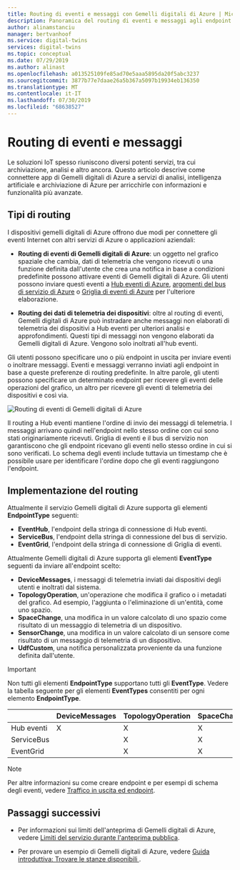 ```yaml
---
title: Routing di eventi e messaggi con Gemelli digitali di Azure | Microsoft Docs
description: Panoramica del routing di eventi e messaggi agli endpoint di servizio con Gemelli digitali di Azure
author: alinamstanciu
manager: bertvanhoof
ms.service: digital-twins
services: digital-twins
ms.topic: conceptual
ms.date: 07/29/2019
ms.author: alinast
ms.openlocfilehash: a013525109fe85ad70e5aaa5895da20f5abc3237
ms.sourcegitcommit: 3877b77e7daae26a5b367a5097b19934eb136350
ms.translationtype: MT
ms.contentlocale: it-IT
ms.lasthandoff: 07/30/2019
ms.locfileid: "68638527"
---
```

# <a name="routing-events-and-messages"></a>Routing di eventi e messaggi

Le soluzioni IoT spesso riuniscono diversi potenti servizi, tra cui archiviazione, analisi e altro ancora. Questo articolo descrive come connettere app di Gemelli digitali di Azure a servizi di analisi, intelligenza artificiale e archiviazione di Azure per arricchirle con informazioni e funzionalità più avanzate.

## <a name="route-types"></a>Tipi di routing  

I dispositivi gemelli digitali di Azure offrono due modi per connettere gli eventi Internet con altri servizi di Azure o applicazioni aziendali:

* **Routing di eventi di Gemelli digitali di Azure**: un oggetto nel grafico spaziale che cambia, dati di telemetria che vengono ricevuti o una funzione definita dall'utente che crea una notifica in base a condizioni predefinite possono attivare eventi di Gemelli digitali di Azure. Gli utenti possono inviare questi eventi a [Hub eventi di Azure](https://azure.microsoft.com/services/event-hubs/), [argomenti del bus di servizio di Azure](https://azure.microsoft.com/services/service-bus/) o [Griglia di eventi di Azure](https://azure.microsoft.com/services/event-grid/) per l'ulteriore elaborazione.

* **Routing dei dati di telemetria dei dispositivi**: oltre al routing di eventi, Gemelli digitali di Azure può instradare anche messaggi non elaborati di telemetria dei dispositivi a Hub eventi per ulteriori analisi e approfondimenti. Questi tipi di messaggi non vengono elaborati da Gemelli digitali di Azure. Vengono solo inoltrati all'hub eventi.

Gli utenti possono specificare uno o più endpoint in uscita per inviare eventi o inoltrare messaggi. Eventi e messaggi verranno inviati agli endpoint in base a queste preferenze di routing predefinite. In altre parole, gli utenti possono specificare un determinato endpoint per ricevere gli eventi delle operazioni del grafico, un altro per ricevere gli eventi di telemetria dei dispositivi e così via.

![Routing di eventi di Gemelli digitali di Azure][1]

Il routing a Hub eventi mantiene l'ordine di invio dei messaggi di telemetria. I messaggi arrivano quindi nell'endpoint nello stesso ordine con cui sono stati originariamente ricevuti. Griglia di eventi e il bus di servizio non garantiscono che gli endpoint ricevano gli eventi nello stesso ordine in cui si sono verificati. Lo schema degli eventi include tuttavia un timestamp che è possibile usare per identificare l'ordine dopo che gli eventi raggiungono l'endpoint.

## <a name="route-implementation"></a>Implementazione del routing

Attualmente il servizio Gemelli digitali di Azure supporta gli elementi **EndpointType** seguenti:

* **EventHub**, l'endpoint della stringa di connessione di Hub eventi.
* **ServiceBus**, l'endpoint della stringa di connessione del bus di servizio.
* **EventGrid**, l'endpoint della stringa di connessione di Griglia di eventi.

Attualmente Gemelli digitali di Azure supporta gli elementi **EventType** seguenti da inviare all'endpoint scelto:

* **DeviceMessages**, i messaggi di telemetria inviati dai dispositivi degli utenti e inoltrati dal sistema.
* **TopologyOperation**, un'operazione che modifica il grafico o i metadati del grafico. Ad esempio, l'aggiunta o l'eliminazione di un'entità, come uno spazio.
* **SpaceChange**, una modifica in un valore calcolato di uno spazio come risultato di un messaggio di telemetria di un dispositivo.
* **SensorChange**, una modifica in un valore calcolato di un sensore come risultato di un messaggio di telemetria di un dispositivo.
* **UdfCustom**, una notifica personalizzata proveniente da una funzione definita dall'utente.

> [!IMPORTANT]  
> Non tutti gli elementi **EndpointType** supportano tutti gli **EventType**.
> Vedere la tabella seguente per gli elementi **EventTypes** consentiti per ogni elemento **EndpointType**.

|             | DeviceMessages | TopologyOperation | SpaceChange | SensorChange | UdfCustom |
| ----------- | -------------- | ----------------- | ----------- | ------------ | --------- |
| Hub eventi|     X          |         X         |     X       |      X       |   X       |
| ServiceBus|              |         X         |     X       |      X       |   X       |
| EventGrid|               |         X         |     X       |      X       |   X       |

>[!NOTE]  
>Per altre informazioni su come creare endpoint e per esempi di schema degli eventi, vedere [Traffico in uscita ed endpoint](how-to-egress-endpoints.md).

## <a name="next-steps"></a>Passaggi successivi

- Per informazioni sui limiti dell'anteprima di Gemelli digitali di Azure, vedere [Limiti del servizio durante l'anteprima pubblica](concepts-service-limits.md).

- Per provare un esempio di Gemelli digitali di Azure, vedere [Guida introduttiva: Trovare le stanze disponibili ](quickstart-view-occupancy-dotnet.md).

<!-- Images -->
[1]: media/concepts/digital-twins-events-routing.png
